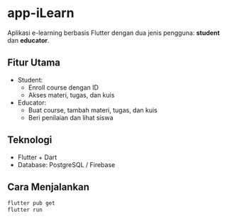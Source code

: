 # app-iLearn

Aplikasi e-learning berbasis Flutter dengan dua jenis pengguna: **student** dan **educator**.

## Fitur Utama
- Student:
  - Enroll course dengan ID
  - Akses materi, tugas, dan kuis
- Educator:
  - Buat course, tambah materi, tugas, dan kuis
  - Beri penilaian dan lihat siswa

## Teknologi
- Flutter + Dart
- Database: PostgreSQL / Firebase

## Cara Menjalankan
```bash
flutter pub get
flutter run
